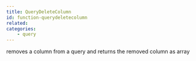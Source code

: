 ```yaml
---
title: QueryDeleteColumn
id: function-querydeletecolumn
related:
categories:
    - query
---
```


removes a column from a query and returns the removed column as array
